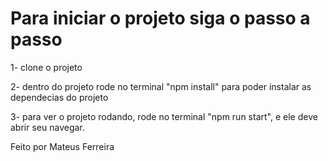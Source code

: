 # Para iniciar o projeto siga o passo a passo

1- clone o projeto

2- dentro do projeto rode no terminal "npm install" para poder instalar as dependecias do projeto

3- para ver o projeto rodando, rode no terminal "npm run start", e ele deve abrir seu navegar.

Feito por Mateus Ferreira